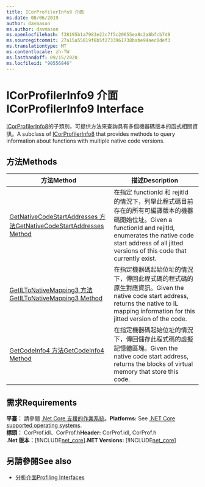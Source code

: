 ```yaml
---
title: ICorProfilerInfo9 介面
ms.date: 08/06/2019
author: davmason
ms.author: davmason
ms.openlocfilehash: f38195b1a7983e23c7f5c20055ea8c2a8bfcb7d8
ms.sourcegitcommit: 27a15a55019f6b5f2733961738babe94aec0def3
ms.translationtype: MT
ms.contentlocale: zh-TW
ms.lasthandoff: 09/15/2020
ms.locfileid: "90556846"
---
```

# <a name="icorprofilerinfo9-interface"></a><span data-ttu-id="837fb-102">ICorProfilerInfo9 介面</span><span class="sxs-lookup"><span data-stu-id="837fb-102">ICorProfilerInfo9 Interface</span></span>

<span data-ttu-id="837fb-103">[ICorProfilerInfo8](icorprofilerinfo8-interface.md)的子類別，可提供方法來查詢具有多個機器碼版本的函式相關資訊。</span><span class="sxs-lookup"><span data-stu-id="837fb-103">A subclass of [ICorProfilerInfo8](icorprofilerinfo8-interface.md) that provides methods to query information about functions with multiple native code versions.</span></span>  

## <a name="methods"></a><span data-ttu-id="837fb-104">方法</span><span class="sxs-lookup"><span data-stu-id="837fb-104">Methods</span></span>  

| <span data-ttu-id="837fb-105">方法</span><span class="sxs-lookup"><span data-stu-id="837fb-105">Method</span></span>|<span data-ttu-id="837fb-106">描述</span><span class="sxs-lookup"><span data-stu-id="837fb-106">Description</span></span>|  
| ------------|-----------------|  
|[<span data-ttu-id="837fb-107">GetNativeCodeStartAddresses 方法</span><span class="sxs-lookup"><span data-stu-id="837fb-107">GetNativeCodeStartAddresses Method</span></span>](icorprofilerinfo9-getnativecodestartaddresses-method.md)| <span data-ttu-id="837fb-108">在指定 functionId 和 rejitId 的情況下，列舉此程式碼目前存在的所有可編譯版本的機器碼開始位址。</span><span class="sxs-lookup"><span data-stu-id="837fb-108">Given a functionId and rejitId, enumerates the native code start address of all jitted versions of this code that currently exist.</span></span> |
|[<span data-ttu-id="837fb-109">GetILToNativeMapping3 方法</span><span class="sxs-lookup"><span data-stu-id="837fb-109">GetILToNativeMapping3 Method</span></span>](icorprofilerinfo9-getiltonativemapping3-method.md)| <span data-ttu-id="837fb-110">在指定機器碼起始位址的情況下，傳回此程式碼的程式碼的原生對應資訊。</span><span class="sxs-lookup"><span data-stu-id="837fb-110">Given the native code start address, returns the native to IL mapping information for this jitted version of the code.</span></span> |
|[<span data-ttu-id="837fb-111">GetCodeInfo4 方法</span><span class="sxs-lookup"><span data-stu-id="837fb-111">GetCodeInfo4 Method</span></span>](icorprofilerinfo9-getcodeinfo4-method.md)| <span data-ttu-id="837fb-112">在指定機器碼起始位址的情況下，傳回儲存此程式碼的虛擬記憶體區塊。</span><span class="sxs-lookup"><span data-stu-id="837fb-112">Given the native code start address, returns the blocks of virtual memory that store this code.</span></span> |

## <a name="requirements"></a><span data-ttu-id="837fb-113">需求</span><span class="sxs-lookup"><span data-stu-id="837fb-113">Requirements</span></span>  
<span data-ttu-id="837fb-114">**平臺：** 請參閱 [.Net Core 支援的作業系統](../../../core/install/windows.md?pivots=os-windows)。</span><span class="sxs-lookup"><span data-stu-id="837fb-114">**Platforms:** See [.NET Core supported operating systems](../../../core/install/windows.md?pivots=os-windows).</span></span>  
<span data-ttu-id="837fb-115">**標頭：** CorProf.idl、CorProf.h</span><span class="sxs-lookup"><span data-stu-id="837fb-115">**Header:** CorProf.idl, CorProf.h</span></span>  
<span data-ttu-id="837fb-116">**.Net 版本：**[!INCLUDE[net_core](../../../../includes/net-core-22-md.md)]</span><span class="sxs-lookup"><span data-stu-id="837fb-116">**.NET Versions:** [!INCLUDE[net_core](../../../../includes/net-core-22-md.md)]</span></span>  

## <a name="see-also"></a><span data-ttu-id="837fb-117">另請參閱</span><span class="sxs-lookup"><span data-stu-id="837fb-117">See also</span></span>

- [<span data-ttu-id="837fb-118">分析介面</span><span class="sxs-lookup"><span data-stu-id="837fb-118">Profiling Interfaces</span></span>](profiling-interfaces.md)
